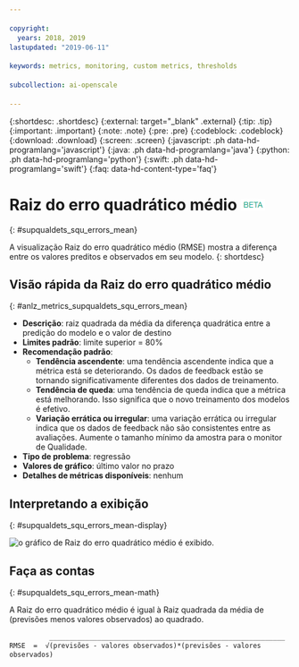 ```yaml
---

copyright:
  years: 2018, 2019
lastupdated: "2019-06-11"

keywords: metrics, monitoring, custom metrics, thresholds

subcollection: ai-openscale

---
```


{:shortdesc: .shortdesc}
{:external: target="_blank" .external}
{:tip: .tip}
{:important: .important}
{:note: .note}
{:pre: .pre}
{:codeblock: .codeblock}
{:download: .download}
{:screen: .screen}
{:javascript: .ph data-hd-programlang='javascript'}
{:java: .ph data-hd-programlang='java'}
{:python: .ph data-hd-programlang='python'}
{:swift: .ph data-hd-programlang='swift'}
{:faq: data-hd-content-type='faq'}

# Raiz do erro quadrático médio ![tag beta](images/beta.png)
{: #supqualdets_squ_errors_mean}

A visualização Raiz do erro quadrático médio (RMSE) mostra a diferença entre os valores preditos e observados em seu modelo.
{: shortdesc}

## Visão rápida da Raiz do erro quadrático médio
{: #anlz_metrics_supqualdets_squ_errors_mean}

- **Descrição**: raiz quadrada da média da diferença quadrática entre a predição do modelo e o valor de destino
- **Limites padrão**: limite superior = 80%
- **Recomendação padrão**:
   - **Tendência ascendente**: uma tendência ascendente indica que a métrica está se deteriorando. Os dados de feedback estão se tornando significativamente diferentes dos dados de treinamento.
   - **Tendência de queda**: uma tendência de queda indica que a métrica está melhorando. Isso significa que o novo treinamento dos modelos é efetivo.
   - **Variação errática ou irregular**: uma variação errática ou irregular
indica que os dados de feedback não são consistentes entre as avaliações. Aumente o tamanho mínimo da
amostra para o monitor de Qualidade.
- **Tipo de problema**: regressão
- **Valores de gráfico**: último valor no prazo
- **Detalhes de métricas disponíveis**: nenhum

## Interpretando a exibição
{: #supqualdets_squ_errors_mean-display}

![o gráfico de Raiz do erro quadrático médio é exibido.](images/xxxx.png)

## Faça as contas
{: #supqualdets_squ_errors_mean-math}

A Raiz do erro quadrático médio é igual à Raiz quadrada da média de (previsões menos valores observados) ao quadrado.

```
          ___________________________________________________________
RMSE  =  √(previsões - valores observados)*(previsões - valores observados)
```
